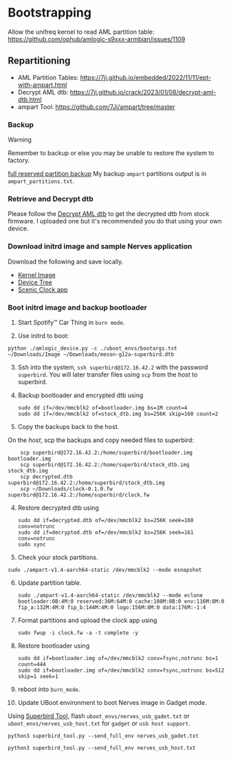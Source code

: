 
# Bootstrapping

Allow the unifreq kernel to read AML partition table: https://github.com/ophub/amlogic-s9xxx-armbian/issues/1109

## Repartitioning

- AML Partition Tables: https://7ji.github.io/embedded/2022/11/11/ept-with-ampart.html
- Decrypt AML dtb: https://7ji.github.io/crack/2023/01/08/decrypt-aml-dtb.html
- ampart Tool: https://github.com/7Ji/ampart/tree/master

### Backup

>[!WARNING]
>Remember to backup or else you may be unable to restore the system to factory.

[full reserved partition backup](https://github.com/err4o4/spotify-car-thing-reverse-engineering/issues/30#issuecomment-2161567419)
My backup `ampart` partitions output is in `ampart_partitions.txt`.

### Retrieve and Decrypt dtb

Please follow the [Decrypt AML dtb](https://7ji.github.io/crack/2023/01/08/decrypt-aml-dtb.html) to get the decrypted dtb from stock firmware. I uploaded one but it's recommended you do that using your own device. 

### Download initrd image and sample Nerves application

Download the following and save locally.

- [Kernel Image](https://github.com/ericr3r/notes-superbird/releases/download/v0.1.0/Image)
- [Device Tree](https://github.com/ericr3r/notes-superbird/releases/download/v0.1.0/meson-g12a-superbird.dtb)
- [Scenic Clock app](https://github.com/ericr3r/superbird_clock/releases/download/v0.1.0/clock-0.1.0.fw)

### Boot initrd image and backup bootloader

1. Start Spotify&trade; Car Thing in `burn mode`.

2. Use initrd to boot:

 `python ./amlogic_device.py -c ./uboot_envs/bootargs.txt ~/Downloads/Image ~/Downloads/meson-g12a-superbird.dtb`

3. Ssh into the system, `ssh superbird@172.16.42.2` with the password `superbird`. You will later transfer files using `scp` from the host to superbird.

4. Backup bootloader and encrypted dtb using 
    ```
    sudo dd if=/dev/mmcblk2 of=bootloader.img bs=1M count=4
    sudo dd if=/dev/mmcblk2 of=stock_dtb.img bs=256K skip=160 count=2
    ```
5. Copy the backups back to the host.

On the *host*, scp the backups and copy needed files to superbird:
```
    scp superbird@172.16.42.2:/home/superbird/bootloader.img bootloader.img
    scp superbird@172.16.42.2:/home/superbird/stock_dtb.img stock_dtb.img
    scp decrypted.dtb superbird@172.16.42.2:/home/superbird/stock_dtb.img
    scp ~/Downloads/clock-0.1.0.fw superbird@172.16.42.2:/home/superbird/clock.fw
```

4. Restore decrypted dtb using 
    ```
    sudo dd if=decrypted.dtb of=/dev/mmcblk2 bs=256K seek=160 conv=notrunc
    sudo dd if=decrypted.dtb of=/dev/mmcblk2 bs=256K seek=161 conv=notrunc
    sudo sync
    ```
5. Check your stock partitions.

```
sudo ./ampart-v1.4-aarch64-static /dev/mmcblk2 --mode esnapshot
```

6. Update partition table.
    ```
    sudo ./ampart-v1.4-aarch64-static /dev/mmcblk2 --mode eclone bootloader:0B:4M:0 reserved:36M:64M:0 cache:108M:0B:0 env:116M:8M:0 fip_a:132M:4M:0 fip_b:144M:4M:0 logo:156M:8M:0 data:176M:-1:4
    ```

7. Format partitions and upload the clock app using
    ```
    sudo fwup -i clock.fw -a -t complete -y
    ```

8. Restore bootloader using
    ```
    sudo dd if=bootloader.img of=/dev/mmcblk2 conv=fsync,notrunc bs=1 count=444
    sudo dd if=bootloader.img of=/dev/mmcblk2 conv=fsync,notrunc bs=512 skip=1 seek=1
    ```

10. reboot into `burn_mode`.

11. Update UBoot environment to boot Nerves image in Gadget mode.

Using [Superbird Tool](https://github.com/bishopdynamics/superbird-tool), flash `uboot_envs/nerves_usb_gadet.txt` or `uboot_envs/nerves_usb_host.txt` for `gadget` or `usb host support`.

```
python3 superbird_tool.py --send_full_env nerves_usb_gadet.txt
```


```
python3 superbird_tool.py --send_full_env nerves_usb_host.txt
```





